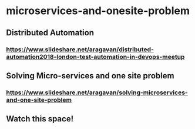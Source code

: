 # microservices-and-onesite-problem

## Distributed Automation
### https://www.slideshare.net/aragavan/distributed-automation2018-london-test-automation-in-devops-meetup

## Solving Micro-services and one site problem
### https://www.slideshare.net/aragavan/solving-microservices-and-one-site-problem

## Watch this space!
